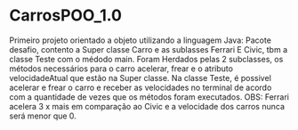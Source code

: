 # CarrosPOO_1.0
 Primeiro projeto orientado a objeto utilizando a linguagem Java:  Pacote desafio, contento a Super classe Carro e as sublasses Ferrari E Civic, tbm a classe Teste com o médodo main. Foram Herdados pelas 2 subclasses, os métodos necessários para o carro acelerar, frear e o atributo velocidadeAtual que estão na Super classe. Na classe Teste, é possivel acelerar e frear o carro e receber as velocidades no terminal de acordo com a quantidade de vezes que os métodos foram executados.  OBS: Ferrari acelera 3 x mais em comparação ao Civic e a velocidade dos carros nunca será menor que 0.
